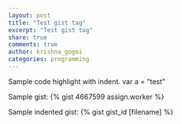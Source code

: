 ```yaml
---
layout: post
title: "Test gist tag"
excerpt: "Test gist tag"
share: true
comments: true
author: krishna_gogoi
categories: programming
---
```


Sample code highlight with indent.
     var a = "test"

Sample gist:
{% gist 4667599 assign.worker %}

Sample indented gist:
     {% gist gist_id [filename] %}
